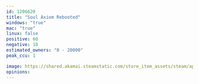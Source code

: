 ```yaml
---
id: 1206620
title: "Soul Axiom Rebooted"
windows: "true"
mac: "true"
linux: false
positive: 60
negative: 18
estimated_owners: "0 - 20000"
peak_ccu: 1

image: https://shared.akamai.steamstatic.com/store_item_assets/steam/apps/1206620/header.jpg?t=1638522554
opinions:
---
```

